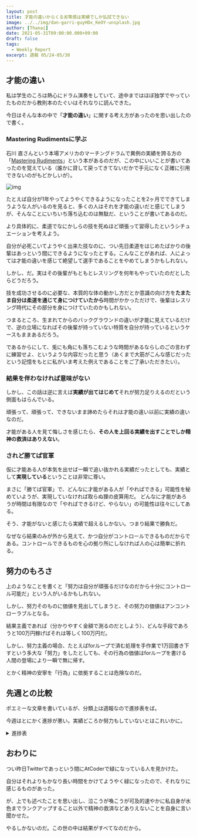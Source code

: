 ```yaml
---
layout: post
title: 才能の違いからくる劣等感は実績でしか払拭できない
image: ../../img/dan-garri-guyHDx_KeOY-unsplash.jpg
author: [Thanai]
date: 2021-05-31T09:00:00.000+09:00
draft: false
tags:
  - Weekly Report
excerpt: 週報 05/24-05/30
---
```


## 才能の違い

私は学生のころは熱心にドラム演奏をしていて、途中まではほぼ独学でやっていたものだから教則本のたぐいはそれなりに読んできた。

今日はそんな本の中で「**才能の違い**」に関する考え方があったのを思い出したので書く。

### Mastering Rudimentsに学ぶ

石川 直さんという本場アメリカのマーチングドラムで異例の実績を誇る方の「[Mastering Rudiments](https://amzn.to/2R4ixzK)」という本があるのだが、この中にいいことが書いてあったのを覚えている（誰かに貸して戻ってきてないだかで手元になく正確に引用できないのがもどかしいが）。

![img](//ws-fe.amazon-adsystem.com/widgets/q?_encoding=UTF8&ASIN=4636808894&Format=_SL250_&ID=AsinImage&MarketPlace=JP&ServiceVersion=20070822&WS=1&tag=dev00d-22&language=ja_JP)

たとえば自分が1年やってようやくできるようになったことを2ヶ月でできてしまうような人がいるのを見ると、多くの人はそれを才能の違いだと感じてしまうが、そんなことにいちいち落ち込むのは無駄だ、ということが書いてあるのだ。

より具体的に、柔道でなにかしらの技を死ぬほど頑張って習得したというシチュエーションを考えよう。

自分が必死こいてようやく出来た技なのに、つい先日柔道をはじめたばかりの後輩はあっという間にできるようになったとする。こんなことがあれば、人によっては才能の違いを感じて絶望して選手であることをやめてしまうかもしれない。

しかし、だ。実はその後輩がもともとレスリングを何年もやっていたのだとしたらどうだろう。

技を成功させるのに必要な、本質的な体の動かし方だとか意識の向け方を**たまたま自分は柔道を通じて身につけていたから**時間がかかっただけで、後輩はレスリング時代にその部分を身につけていたのかもしれない。

つまるところ、生まれてからのバックグラウンドの違いが才能に見えているだけで、逆の立場になればその後輩が持っていない特質を自分が持っているというケースもままあるだろう。

であるからにして、兎にも角にも落ちこむような時間があるならしのごの言わずに練習せよ、というような内容だったと思う（あくまで大筋がこんな感じだったという記憶をもとに私がいま考えた例えであることをご了承いただきたい）。

### 結果を伴わなければ意味がない

しかし、この話は逆に言えば**実績が出てはじめて**それが努力足りえるのだという側面もはらんでいる。

頑張って、頑張って、できないまま諦めたらそれは才能の違い以前に実績の違いなのだ。

才能がある人を見て悔しさを感じたら、**その人を上回る実績を出すことでしか精神の救済はありえない**。

### されど勝てば官軍

仮に才能ある人が本気を出せば一瞬で追い抜かれる実績だったとしても、実績として**実現している**ということは非常に尊い。

まさに「勝てば官軍」で、どんなに才能がある人が「やればできる」可能性を秘めていようが、実現していなければ取らぬ狸の皮算用だ。
どんなに才能があろうが時間は有限なので「やればできるけど、やらない」の可能性は往々にしてある。

そう、才能がないと感じたら実績で超えるしかない。つまり結果で勝負だ。

なぜなら結果のみが外から見えて、かつ自分がコントロールできるものだからである。コントロールできるものを心の拠り所にしなければ人の心は簡単に折れる。

## 努力のもろさ

上のようなことを書くと「努力は自分が頑張るだけなのだから十分にコントロール可能だ」という人がいるかもしれない。

しかし、努力そのものに価値を見出してしまうと、その努力の価値はアンコントローラブルとなる。

結果主義であれば（分かりやすく金額で測るのだとしよう）、どんな手段であろうと100万円稼げばそれは等しく100万円だ。

しかし、努力主義の場合、たとえばforループで済む処理を手作業で1万回書き下すという多大な「努力」をしたとしても、その行為の価値はforループを書ける人間の登場により一瞬で無に帰す。

とかく精神の安寧を「行為」に依拠することは危険なのだ。

## 先週との比較

ポエミーな文章を書いているが、分類上は週報なので進捗表をば。

今週はとにかく進捗が悪い。実績どころか努力もしていないとはこれいかに。

[jp]: https://dev.thanaism.com/2021/05/jmespath-knocks/

<details><summary>進捗表</summary></div>

前回からの変更部分は太字。個人的な優先度高い順にソートした表。
終わったものは消している。打消し線のあるものはリストの肥大化を防ぐために消す候補。

| what                     | asis                         | tobe/comment                     |
| :----------------------- | :--------------------------- | :------------------------------- |
| 家族サービス             | **妻の誕生日おおむね成功**   | 妻と運用でカバー                 |
| **競プロ精進**           | **累計700問くらい解いた**    | **まず茶diffまで埋めたい**       |
| すごいHaskell            | おおむね読了                 | 関数型完全に理解する             |
| Haskell                  | 次は手を動かす               | 典型90問をHaskellで              |
| 圏論                     | [これ][圏論]を読んだ         | 圏論そこそこ理解する             |
| Rust                     | Haskell効果実感中            | 関数型らしく書けるようになる     |
| 競プロレート向上         | **今週は参加できず**         | 水色                             |
| 典型90問                 | 星5を解き始めた              | 問題追加時に追記＆星5もやる      |
| 社内活動                 | spring-webflux実践中         | 頂点に君臨する                   |
| ブログ機能UP             | CSS調整ほか                  | これも記事にしたい               |
| 収益記事                 | 乾燥機で書きたい             | 3000pv/月くらい必要？            |
| 競プロ精選100問          | #14で停滞                    | 1日1問くらいは解きたい           |
| 数学ガール               | 確率編を読み始めた           | 面白いのでいろいろ読みたい       |
| オライリーRust本         | ほんの少し読んだ             | 読む                             |
| 関数型JavaScript         | 半分以上読んだ               | Haskell本を先に                  |
| Raku(Perl)               | こたつがめさん配信で興味     | 詳説 正規表現にも絡む            |
| LINUC                    | 少しやりたい気分に           | 上半期には取得                   |
| けんちょん本の復習       | グラフのあたり弱い           | すべてソラで書ける状態           |
| ネットワークの本         | 積読の本が良書だと紹介あり   | 読破し内容理解する               |
| MCP資格                  | 無料券がそろそろ期限         | できればコンプリートしたい       |
| ~~K8s完全ガイド~~        | ~~必要になり少し読んだ~~     | ~~K8s完全に理解する~~            |
| ~~Octave~~               | ~~こたつがめさん配信で興味~~ | ~~冷静になると優先度は低い~~     |
| しくみがわかるK8s        | **そこそこ読んだ**           | K8s完全に理解する                |
| ~~実践コンテナ入門~~     | ~~中盤で停滞~~               | ~~Docker完全に理解する~~         |
| ~~CKA/CKAD~~             | ~~何もやっていない~~         | ~~上半期には取得~~               |
| ~~マネジメントの会得~~   | ~~なにもやっていない~~       | ~~組織運営で優秀層に入る~~       |
| ~~PowerShell完全ガイド~~ | ~~序盤で停滞~~               | ~~PS完全に理解する~~             |
| ~~アプリ個人制作~~       | ~~知識ばかりで成果物がない~~ | ~~できるだけ早く試作を作成する~~ |
| ~~ブログ~~               | ~~アクセス数は少ない~~       | ~~独自ドメインで10,000PV/M~~     |
| ~~収入源としてのブログ~~ | ~~わりと戻ってきた~~         | ~~月に10万円の大台を突破したい~~ |
| ~~TwitterフォロワーUP~~  | ~~600人ちょい~~              | ~~1000人突破~~                   |

[圏論]: https://bitterharvest.hatenablog.com/archive/category/%E3%83%97%E3%83%AD%E3%82%B0%E3%83%A9%E3%83%9E%E3%83%BC%E3%81%AE%E3%81%9F%E3%82%81%E3%81%AE%E5%9C%8F%E8%AB%96%20%28%E5%88%9D%E7%B4%9A%E7%B7%A8%EF%BC%9A%E5%9C%8F%E8%AB%96%E3%81%A8Haskell%29

</div></details>

## おわりに

つい昨日Twitterであっという間にAtCoderで緑になっている人を見かけた。

自分はそれよりもかなり長い時間をかけてようやく緑になったので、それなりに感じるものがあった。

が、上でも述べたことを思い出し、泣こうが喚こうが可及的速やかに私自身が水色までランクアップすること以外で精神の救済などありえないことを自身に言い聞かせた。

やるしかないのだ。この世の中は結果がすべてなのだから。
